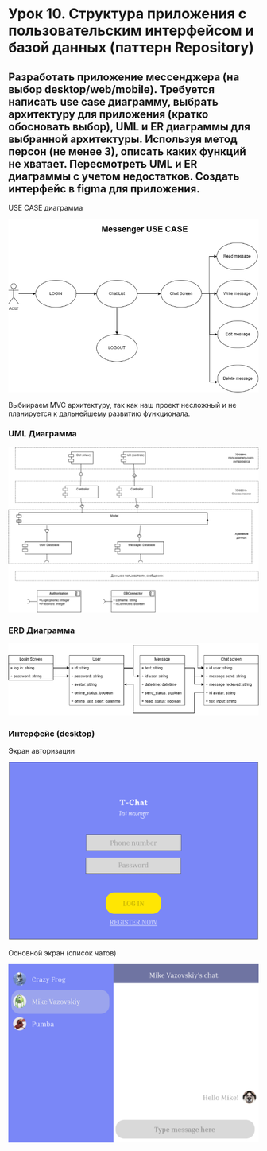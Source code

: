 
# Урок 10. Структура приложения с пользовательским интерфейсом и базой данных (паттерн Repository)
## Разработать приложение мессенджера (на выбор desktop/web/mobile). Требуется написать use case диаграмму, выбрать архитектуру для приложения (кратко обосновать выбор), UML и ER диаграммы для выбранной архитектуры. Используя метод персон (не менее 3), описать каких функций не хватает. Пересмотреть UML и ER диаграммы с учетом недостатков. Создать интерфейс в figma для приложения.

USE CASE диаграмма

![Pic1](https://github.com/DimitryZykin/SW_Architecture/blob/main/Seminar_10/pic/UML.png)

Выбиираем MVC архитектуру, так как наш проект несложный и не планируется к дальнейшему развитию функционала. 

### UML Диаграмма

![Pic1](https://github.com/DimitryZykin/SW_Architecture/blob/main/Seminar_10/pic/UML10.png)

### ERD Диаграмма

![Pic1](https://github.com/DimitryZykin/SW_Architecture/blob/main/Seminar_10/pic/ERD_diag.png)

### Интерфейс (desktop)
Экран авторизации

![Pic1](https://github.com/DimitryZykin/SW_Architecture/blob/main/Seminar_10/pic/Login_Screen.png)

Основной экран (список чатов)

![Pic1](https://github.com/DimitryZykin/SW_Architecture/blob/main/Seminar_10/pic/Message_screen.png)
